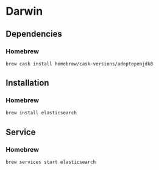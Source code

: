 # Darwin

## Dependencies

### Homebrew

```sh
brew cask install homebrew/cask-versions/adoptopenjdk8
```

## Installation

### Homebrew

```sh
brew install elasticsearch
```

## Service

### Homebrew

```sh
brew services start elasticsearch
```
